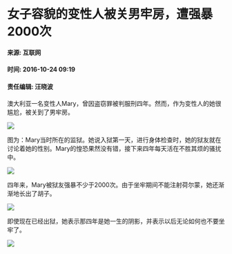 # 女子容貌的变性人被关男牢房，遭强暴2000次

#### 来源: 互联网  
#### 时间: 2016-10-24 09:19  
#### 责任编辑: 汪晓波  

澳大利亚一名变性人Mary，曾因盗窃罪被判服刑四年。然而，作为变性人的她很尴尬，被关到了男牢房。

![](http://mobile.pic.people.com.cn/thumbs/321/100/data/cms/mediafile/pic/20161024/20/8744251852832818072.jpg)

图为：Mary当时所在的监狱。她说入狱第一天，进行身体检查时，她的狱友就在讨论着她的性别。Mary的惶恐果然没有错，接下来四年每天活在不胜其烦的骚扰中。

![](http://mobile.pic.people.com.cn/thumbs/321/100/data/cms/mediafile/pic/20161024/1/1494993555380804157.jpg)

四年来，Mary被狱友强暴不少于2000次。由于坐牢期间不能注射荷尔蒙，她还渐渐地长出了胡子。

![](http://mobile.pic.people.com.cn/thumbs/321/100/data/cms/mediafile/pic/20161024/7/6825349526962371215.jpg)

即使现在已经出狱，她表示那四年是她一生的阴影，并表示以后无论如何也不要坐牢了。

![](http://mobile.pic.people.com.cn/thumbs/321/100/data/cms/mediafile/pic/20161024/37/10925788519847727845.jpg)